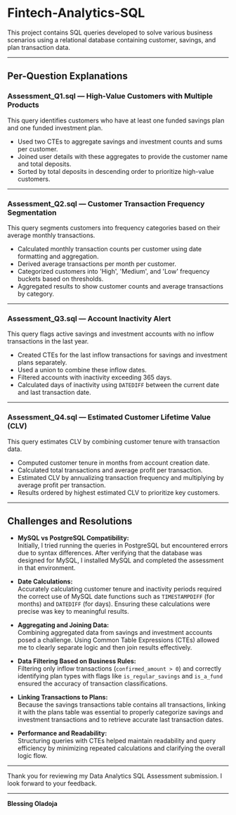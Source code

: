 # Fintech-Analytics-SQL

This project contains SQL queries developed to solve various business scenarios using a relational database containing customer, savings, and plan transaction data.

---

## Per-Question Explanations

### Assessment_Q1.sql — High-Value Customers with Multiple Products
This query identifies customers who have at least one funded savings plan and one funded investment plan.  
- Used two CTEs to aggregate savings and investment counts and sums per customer.  
- Joined user details with these aggregates to provide the customer name and total deposits.  
- Sorted by total deposits in descending order to prioritize high-value customers.

---

### Assessment_Q2.sql — Customer Transaction Frequency Segmentation
This query segments customers into frequency categories based on their average monthly transactions.  
- Calculated monthly transaction counts per customer using date formatting and aggregation.  
- Derived average transactions per month per customer.  
- Categorized customers into 'High', 'Medium', and 'Low' frequency buckets based on thresholds.  
- Aggregated results to show customer counts and average transactions by category.

---

### Assessment_Q3.sql — Account Inactivity Alert
This query flags active savings and investment accounts with no inflow transactions in the last year.  
- Created CTEs for the last inflow transactions for savings and investment plans separately.  
- Used a union to combine these inflow dates.  
- Filtered accounts with inactivity exceeding 365 days.  
- Calculated days of inactivity using `DATEDIFF` between the current date and last transaction date.

---

### Assessment_Q4.sql — Estimated Customer Lifetime Value (CLV)
This query estimates CLV by combining customer tenure with transaction data.  
- Computed customer tenure in months from account creation date.  
- Calculated total transactions and average profit per transaction.  
- Estimated CLV by annualizing transaction frequency and multiplying by average profit per transaction.  
- Results ordered by highest estimated CLV to prioritize key customers.

---

## Challenges and Resolutions

- **MySQL vs PostgreSQL Compatibility:**  
  Initially, I tried running the queries in PostgreSQL but encountered errors due to syntax differences. After verifying that the database was designed for MySQL, I installed MySQL and completed the assessment in that environment.

- **Date Calculations:**  
  Accurately calculating customer tenure and inactivity periods required the correct use of MySQL date functions such as `TIMESTAMPDIFF` (for months) and `DATEDIFF` (for days). Ensuring these calculations were precise was key to meaningful results.

- **Aggregating and Joining Data:**  
  Combining aggregated data from savings and investment accounts posed a challenge. Using Common Table Expressions (CTEs) allowed me to clearly separate logic and then join results effectively.

- **Data Filtering Based on Business Rules:**  
  Filtering only inflow transactions (`confirmed_amount > 0`) and correctly identifying plan types with flags like `is_regular_savings` and `is_a_fund` ensured the accuracy of transaction classifications.

- **Linking Transactions to Plans:**  
  Because the savings transactions table contains all transactions, linking it with the plans table was essential to properly categorize savings and investment transactions and to retrieve accurate last transaction dates.

- **Performance and Readability:**  
  Structuring queries with CTEs helped maintain readability and query efficiency by minimizing repeated calculations and clarifying the overall logic flow.

---

Thank you for reviewing my Data Analytics SQL Assessment submission. I look forward to your feedback.

---

**Blessing Oladoja**  

